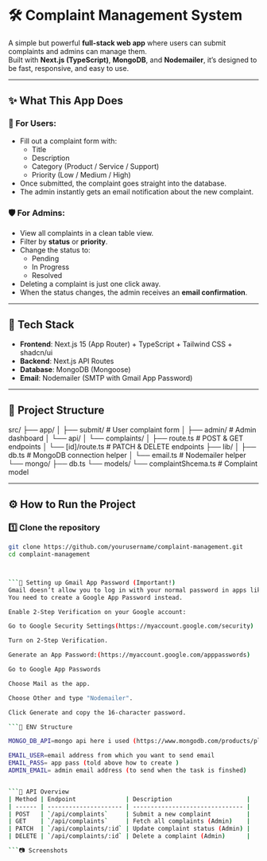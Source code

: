 # 🛠 Complaint Management System

A simple but powerful **full-stack web app** where users can submit complaints and admins can manage them.  
Built with **Next.js (TypeScript)**, **MongoDB**, and **Nodemailer**, it’s designed to be fast, responsive, and easy to use.

---

## ✨ What This App Does

### 👤 For Users:
- Fill out a complaint form with:
  - Title
  - Description
  - Category (Product / Service / Support)
  - Priority (Low / Medium / High)
- Once submitted, the complaint goes straight into the database.
- The admin instantly gets an email notification about the new complaint.

### 🛡 For Admins:
- View all complaints in a clean table view.
- Filter by **status** or **priority**.
- Change the status to:
  - Pending
  - In Progress
  - Resolved
- Deleting a complaint is just one click away.
- When the status changes, the admin receives an **email confirmation**.

---

## 🧰 Tech Stack
- **Frontend**: Next.js 15 (App Router) + TypeScript + Tailwind CSS + shadcn/ui
- **Backend**: Next.js API Routes
- **Database**: MongoDB (Mongoose)
- **Email**: Nodemailer (SMTP with Gmail App Password)

---

## 📂 Project Structure

src/
├── app/
│ ├── submit/ # User complaint form
│ ├── admin/ # Admin dashboard
│ └── api/
│ └── complaints/
│ ├── route.ts # POST & GET endpoints
│ └── [id]/route.ts # PATCH & DELETE endpoints
├── lib/
│ ├── db.ts # MongoDB connection helper
│ └── email.ts # Nodemailer helper
└── mongo/
├── db.ts
└── models/
└── complaintShcema.ts # Complaint model


---

## ⚙️ How to Run the Project

### 1️⃣ Clone the repository
```bash
git clone https://github.com/yourusername/complaint-management.git
cd complaint-management



```📧 Setting up Gmail App Password (Important!)
Gmail doesn’t allow you to log in with your normal password in apps like Nodemailer.
You need to create a Google App Password instead.

Enable 2-Step Verification on your Google account:

Go to Google Security Settings(https://myaccount.google.com/security)

Turn on 2-Step Verification.

Generate an App Password:(https://myaccount.google.com/apppasswords)

Go to Google App Passwords

Choose Mail as the app.

Choose Other and type "Nodemailer".

Click Generate and copy the 16-character password.

```📌 ENV Structure

MONGO_DB_API=mongo api here i used (https://www.mongodb.com/products/platform/atlas-database)

EMAIL_USER=email address from which you want to send email
EMAIL_PASS= app pass (told above how to create )
ADMIN_EMAIL= admin email address (to send when the task is finshed)


```📌 API Overview
| Method | Endpoint              | Description                     |
| ------ | --------------------- | ------------------------------- |
| POST   | `/api/complaints`     | Submit a new complaint          |
| GET    | `/api/complaints`     | Fetch all complaints (Admin)    |
| PATCH  | `/api/complaints/:id` | Update complaint status (Admin) |
| DELETE | `/api/complaints/:id` | Delete a complaint (Admin)      |

```📷 Screenshots